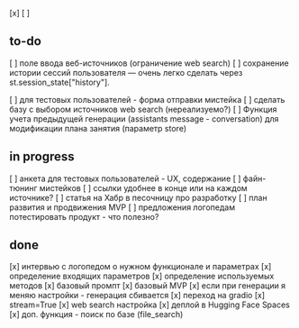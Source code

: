 [x]
[ ]

## to-do

[ ] поле ввода веб-источников (ограничение web search)
[ ] сохранение истории сессий пользователя — очень легко сделать через st.session_state["history"].


[ ] для тестовых пользователей - форма отправки мистейка
[ ] сделать базу с выбором источников web search (нереализуемо?)
[ ] Функция учета предыдущей генерации (assistants message - conversation) для модификации плана занятия (параметр store)

## in progress

[ ] анкета для тестовых пользователей - UX, содержание
[ ] файн-тюнинг мистейков
[ ] ссылки удобнее в конце или на каждом источнике?
[ ] статья на Хабр в песочницу про разработку
[ ] план развития и продвижения MVP
[ ] предложения логопедам потестировать продукт - что полезно?

## done
[x] интервью с логопедом о нужном функционале и параметрах
[x] определение входящих параметров
[x] определение используемых методов
[x] базовый промпт
[x] базовый MVP 
[x] если при генерации я меняю настройки - генерация сбивается
[x] переход на gradio
[x] stream=True
[x] web search настройка
[x] деплой в Hugging Face Spaces
[x] доп. функция - поиск по базе (file_search)